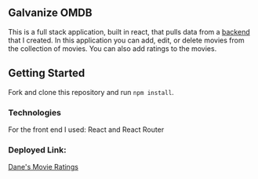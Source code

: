 ## Galvanize OMDB

This is a full stack application, built in react, that pulls data from a [backend](https://github.com/daneparke/Movies-Backend) that I created.
In this application you can add, edit, or delete movies from the collection of movies. You can also add ratings to the movies.

## Getting Started

Fork and clone this repository and run `npm install`.

### Technologies

For the front end I used: React and React Router

### Deployed Link:

[Dane's Movie Ratings](https://danemoviesfront.herokuapp.com)



